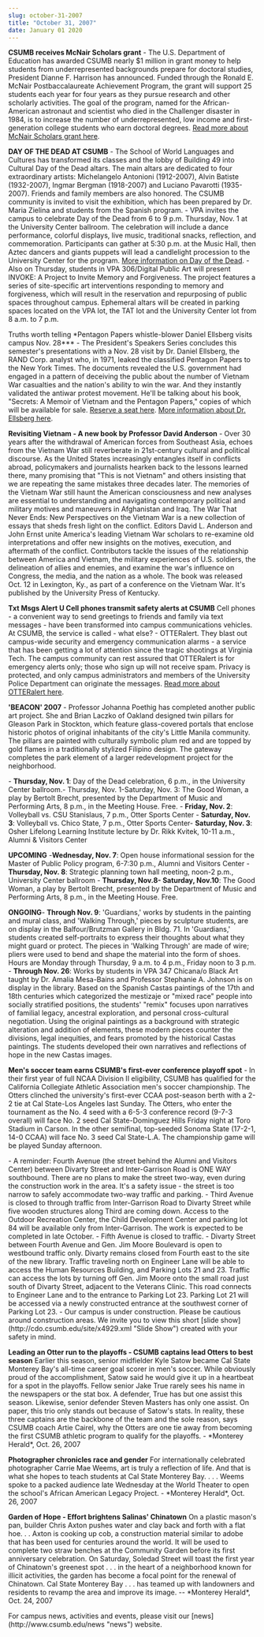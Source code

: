 ```yaml
---
slug: october-31-2007
title: "October 31, 2007"
date: January 01 2020
---
```


<p><strong>CSUMB receives McNair Scholars grant</strong> &#45; The U.S. Department of Education has awarded CSUMB nearly $1 million in grant money to help students from underrepresented backgrounds prepare for doctoral studies, President Dianne F. Harrison has announced. Funded through the Ronald E. McNair Postbaccalaureate Achievement Program, the grant will support 25 students each year for four years as they pursue research and other scholarly activities. The goal of the program, named for the African&#45;American astronaut and scientist who died in the Challenger disaster in 1984, is to increase the number of underrepresented, low income and first&#45;generation college students who earn doctoral degrees. <a href="http://news.csumb.edu/site/x20766.xml">Read more about McNair Scholars grant here</a>.
</p><p><strong>DAY OF THE DEAD AT CSUMB</strong> &#45; The School of World Languages and Cultures has transformed its classes and the lobby of Building 49 into Cultural Day of the Dead altars. The main altars are dedicated to four extraordinary artists: Michelangelo Antonioni &#40;1912&#45;2007&#41;, Alvin Batiste &#40;1932&#45;2007&#41;, Ingmar Bergman &#40;1918&#45;2007&#41; and Luciano Pavarotti &#40;1935&#45;2007&#41;. Friends and  family members are also honored. The CSUMB community is invited to visit the exhibition, which has been prepared by Dr. Maria Zielina and students from the Spanish program. &#45; VPA invites the campus to celebrate Day of the Dead from 6 to 9 p.m. Thursday, Nov. 1 at the University Center ballroom. The celebration will include a dance performance, colorful displays, live music, traditional snacks, reflection, and commemoration. Participants can gather at 5:30 p.m. at the Music Hall, then Aztec dancers and giants puppets will lead a candlelight procession to the University Center for the program. <a href="http://vpa.csumb.edu/dead/index.htm">More information on Day of the Dead</a>. &#45; Also on Thursday, students in VPA 306/Digital Public Art will present INVOKE: A Project to Invite Memory and Forgiveness. The project features a series of site&#45;specific art interventions responding to memory and forgiveness, which will result in the reservation and repurposing of public spaces throughout campus.  Ephemeral altars will be created in parking spaces located on the VPA lot, the TAT lot and the University Center lot from 8 a.m. to 7 p.m.
</p><p>Truths worth telling &#42;Pentagon Papers whistle&#45;blower Daniel Ellsberg visits campus Nov. 28&#42;&#42;&#42; &#45; The President's Speakers Series concludes this semester's presentations with a Nov. 28 visit by Dr. Daniel Ellsberg, the RAND Corp. analyst who, in 1971, leaked the classified Pentagon Papers to the New York Times. The documents revealed the U.S. government had engaged in a pattern of deceiving the public about the number of Vietnam War casualties and the nation's ability to win the war. And they instantly validated the antiwar protest movement. He'll be talking about his book, "Secrets: A Memoir of Vietnam and the Pentagon Papers," copies of which will be available for sale. <a href="http://csumb.edu/site/x19928.xml">Reserve a seat here</a>. <a href="http://news.csumb.edu/site/x20764.xml%20">More information about Dr. Ellsberg here</a>.
</p><p><strong>Revisiting Vietnam &#45; A new book by Professor David Anderson</strong> &#45; Over 30 years after the withdrawal of American forces from Southeast Asia, echoes from the Vietnam War still reverberate in 21st&#45;century cultural and political discourse. As the United States increasingly entangles itself in conflicts abroad, policymakers and journalists hearken back to the lessons learned there, many promising that "This is not Vietnam" and others insisting that we are repeating the same mistakes three decades later. The memories of the Vietnam War still haunt the American consciousness and new analyses are essential to understanding and navigating contemporary political and military motives and maneuvers in Afghanistan and Iraq. The War That Never Ends: New Perspectives on the Vietnam War is a new collection of essays that sheds fresh light on the conflict. Editors David L. Anderson and John Ernst unite America's leading Vietnam War scholars to re&#45;examine old interpretations and offer new insights on the motives, execution, and aftermath of the conflict. Contributors tackle the issues of the relationship between America and Vietnam, the military experiences of U.S. soldiers, the delineation of allies and enemies, and examine the war's influence on Congress, the media, and the nation as a whole. The book was released Oct. 12 in Lexington, Ky., as part of a conference on the Vietnam War. It's published by the University Press of Kentucky.
</p><p><strong>Txt Msgs Alert U Cell phones transmit safety alerts at CSUMB</strong> Cell phones &#45; a convenient way to send greetings to friends and family via text messages &#45; have been transformed into campus communications vehicles. At CSUMB, the service is called &#45; what else? &#45; OTTERalert. They blast out campus&#45;wide security and emergency communication alarms &#45; a service that has been getting a lot of attention since the tragic shootings at Virginia Tech. The campus community can rest assured that OTTERalert is for emergency alerts only; those who sign up will not receive spam. Privacy is protected, and only campus administrators and members of the University Police Department can originate the messages. <a href="http://news.csumb.edu/site/x20695.xml">Read more about OTTERalert here</a>.
</p><p><strong>'BEACON' 2007</strong> &#45; Professor Johanna Poethig has completed another public art project. She and Brian Laczko of Oakland designed twin pillars for Gleason Park in Stockton, which feature glass&#45;covered portals that enclose historic photos of original inhabitants of the city's Little Manila community. The pillars are painted with culturally symbolic plum red and are topped by gold flames in a traditionally stylized Filipino design. The gateway completes the park element of a larger redevelopment project for the neighborhood.
</p><p>&#45; <strong>Thursday, Nov. 1</strong>: Day of the Dead celebration, 6 p.m., in the University Center ballroom.&#45; Thursday, Nov. 1&#45;Saturday, Nov. 3: The Good Woman, a play by Bertolt Brecht, presented by the Department of Music and Performing Arts, 8 p.m., in the Meeting House. Free. &#45; <strong>Friday, Nov. 2</strong>: Volleyball vs. CSU Stanislaus, 7 p.m., Otter Sports Center &#45; <strong>Saturday, Nov. 3</strong>: Volleyball vs. Chico State, 7 p.m., Otter Sports Center&#45; <strong>Saturday, Nov. 3</strong>: Osher Lifelong Learning Institute lecture by Dr. Rikk Kvitek, 10&#45;11 a.m., Alumni &amp; Visitors Center
</p><p><strong>UPCOMING</strong> &#45;<strong>Wednesday, Nov. 7</strong>: Open house informational session for the Master of Public Policy program, 6&#45;7:30 p.m., Alumni and Visitors Center &#45; <strong>Thursday, Nov. 8</strong>: Strategic planning town hall meeting, noon&#45;2 p.m., University Center ballroom &#45; <strong>Thursday, Nov.8&#45; Saturday, Nov.10</strong>: The Good Woman, a play by Bertolt Brecht, presented by the Department of Music and Performing Arts, 8 p.m., in the Meeting House. Free.
</p><p><strong>ONGOING</strong>&#45; <strong>Through Nov. 9</strong>: 'Guardians,' works by students in the painting and mural class, and 'Walking Through,' pieces by sculpture students, are on display in the Balfour/Brutzman Gallery in Bldg. 71. In 'Guardians,' students created self&#45;portraits to express their thoughts about what they might guard or protect. The pieces in 'Walking Through' are made of wire; pliers were used to bend and shape the material into the form of shoes. Hours are Monday through Thursday, 9 a.m. to 4 p.m., Friday noon to 3 p.m. &#45; <strong>Through Nov. 26</strong>: Works by students in VPA 347 Chicana/o Black Art taught by Dr. Amalia Mesa&#45;Bains and Professor Stephanie A. Johnson is on display in the library. Based on the Spanish Castas paintings of the 17th and 18th centuries which categorized the mestizaje or "mixed race" people into socially stratified positions, the students' "remix" focuses upon narratives of familial legacy, ancestral exploration, and personal cross&#45;cultural negotiation. Using the original paintings as a background with strategic alteration and addition of elements, these modern pieces counter the divisions, legal inequities, and fears promoted by the historical Castas paintings. The students developed their own narratives and reflections of hope in the new Castas images.
</p><p><strong>Men's soccer team earns CSUMB's first&#45;ever conference playoff spot</strong> &#45; In their first year of full NCAA Division II eligibility, CSUMB has qualified for the California Collegiate Athletic Association men's soccer championship. The Otters clinched the university's first&#45;ever CCAA post&#45;season berth with a 2&#45;2 tie at Cal State&#45;Los Angeles last Sunday. The Otters, who enter the tournament as the No. 4 seed with a 6&#45;5&#45;3 conference record &#40;9&#45;7&#45;3 overall&#41; will face No. 2 seed Cal State&#45;Dominguez Hills Friday night at Toro Stadium in Carson. In the other semifinal, top&#45;seeded Sonoma State &#40;17&#45;2&#45;1, 14&#45;0 CCAA&#41; will face No. 3 seed Cal State&#45;L.A. The championship game will be played Sunday afternoon.
</p><p>&#45; A reminder: Fourth Avenue &#40;the street behind the Alumni and Visitors Center&#41; between Divarty Street and Inter&#45;Garrison Road is ONE WAY southbound. There are no plans to make the street two&#45;way, even during the construction work in the area. It's a safety issue &#45; the street is too narrow to safely accommodate two&#45;way traffic and parking. &#45; Third Avenue is closed to through traffic from Inter&#45;Garrison Road to Divarty Street while five wooden structures along Third are coming down. Access to the Outdoor Recreation Center, the Child Development Center and parking lot 84 will be available only from Inter&#45;Garrison. The work is expected to be completed in late October. &#45; Fifth Avenue is closed to traffic. &#45; Divarty Street between Fourth Avenue and Gen. Jim Moore Boulevard is open to westbound traffic only. Divarty remains closed from Fourth east to the site of the new library. Traffic traveling north on Engineer Lane will be able to access the Human Resources Building, and Parking Lots 21 and 23. Traffic can access the lots by turning off Gen. Jim Moore onto the small road just south of Divarty Street, adjacent to the Veterans Clinic. This road connects to Engineer Lane and to the entrance to Parking Lot 23. Parking Lot 21 will be accessed via a newly constructed entrance at the southwest corner of Parking Lot 23. &#45; Our campus is under construction. Please be cautious around construction areas.  We invite you to view this short [slide show](http://cdo.csumb.edu/site/x4929.xml &quot;Slide Show&quot;) created with your safety in mind.
</p><p><strong>Leading an Otter run to the playoffs &#45; CSUMB captains lead Otters to best season</strong> Earlier this season, senior midfielder Kyle Satow became Cal State Monterey Bay's all&#45;time career goal scorer in men's soccer. While obviously proud of the accomplishment, Satow said he would give it up in a heartbeat for a spot in the playoffs. Fellow senior Jake True rarely sees his name in the newspapers or the stat box. A defender, True has but one assist this season. Likewise, senior defender Steven Masters has only one assist. On paper, this trio only stands out because of Satow's stats. In reality, these three captains are the backbone of the team and the sole reason, says CSUMB coach Artie Cairel, why the Otters are one tie away from becoming the first CSUMB athletic program to qualify for the playoffs. &#45; &#42;Monterey Herald&#42;, Oct. 26, 2007
</p><p><strong>Photographer chronicles race and gender</strong> For internationally celebrated photographer Carrie Mae Weems, art is truly a reflection of life. And that is what she hopes to teach students at Cal State Monterey Bay. . . . Weems spoke to a packed audience late Wednesday at the World Theater to open the school's African American Legacy Project. &#45; &#42;Monterey Herald&#42;, Oct. 26, 2007
</p><p><strong>Garden of Hope &#45; Effort brightens Salinas' Chinatown</strong> On a plastic mason's pan, builder Chris Axton pushes water and clay back and forth with a flat hoe. . . Axton is cooking up cob, a construction material similar to adobe that has been used for centuries around the world. It will be used to complete two straw benches at the Community Garden before its first anniversary celebration. On Saturday, Soledad Street will toast the first year of Chinatown's greenest spot . . . in the heart of a neighborhood known for illicit activities, the garden has become a focal point for the renewal of Chinatown. Cal State Monterey Bay . . . has teamed up with landowners and residents to revamp the area and improve its image. &#45;&#45; &#42;Monterey Herald&#42;, Oct. 24, 2007
</p><p>For campus news, activities and events, please visit our [news](http://www.csumb.edu/news &quot;news&quot;) website.
</p>
